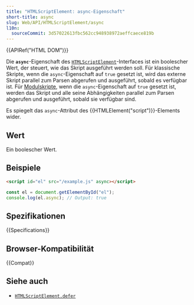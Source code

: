 ```yaml
---
title: "HTMLScriptElement: async-Eigenschaft"
short-title: async
slug: Web/API/HTMLScriptElement/async
l10n:
  sourceCommit: 3d57022613fbc562cc948938972aeffcaece819b
---
```


{{APIRef("HTML DOM")}}

Die **`async`**-Eigenschaft des [`HTMLScriptElement`](/de/docs/Web/API/HTMLScriptElement)-Interfaces ist ein boolescher Wert, der steuert, wie das Skript ausgeführt werden soll. Für klassische Skripte, wenn die `async`-Eigenschaft auf `true` gesetzt ist, wird das externe Skript parallel zum Parsen abgerufen und ausgeführt, sobald es verfügbar ist. Für [Modulskripte](/de/docs/Web/JavaScript/Guide/Modules), wenn die `async`-Eigenschaft auf `true` gesetzt ist, werden das Skript und alle seine Abhängigkeiten parallel zum Parsen abgerufen und ausgeführt, sobald sie verfügbar sind.

Es spiegelt das `async`-Attribut des {{HTMLElement("script")}}-Elements wider.

## Wert

Ein boolescher Wert.

## Beispiele

```html
<script id="el" src="/example.js" async></script>
```

```js
const el = document.getElementById("el");
console.log(el.async); // Output: true
```

## Spezifikationen

{{Specifications}}

## Browser-Kompatibilität

{{Compat}}

## Siehe auch

- [`HTMLScriptElement.defer`](/de/docs/Web/API/HTMLScriptElement/defer)
